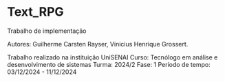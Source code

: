 # Text_RPG
Trabalho de implementação

Autores: 
        Guilherme Carsten Rayser,
        Vinicius Henrique Grossert.

Trabalho realizado na instituição UniSENAI
Curso: Tecnólogo em análise e desenvolvimento de sistemas
Turma: 2024/2
Fase: 1
Período de tempo: 03/12/2024 - 11/12/2024